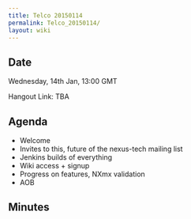 ```yaml
---
title: Telco 20150114
permalink: Telco_20150114/
layout: wiki
---
```


Date
----

Wednesday, 14th Jan, 13:00 GMT

Hangout Link: TBA

Agenda
------

-   Welcome
-   Invites to this, future of the nexus-tech mailing list
-   Jenkins builds of everything
-   Wiki access + signup
-   Progress on features, NXmx validation
-   AOB

Minutes
-------
